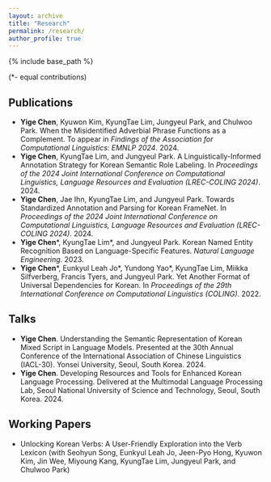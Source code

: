 ```yaml
---
layout: archive
title: "Research"
permalink: /research/
author_profile: true
---
```


<!--
{% if author.googlescholar %}
  You can also find my articles on <u><a href="{{author.googlescholar}}">my Google Scholar profile</a>.</u>
{% endif %}
-->

{% include base_path %}

(\*- equal contributions)

## Publications

* **Yige Chen**, Kyuwon Kim, KyungTae Lim, Jungyeul Park, and Chulwoo Park. When the Misidentified Adverbial Phrase Functions as a Complement. To appear in *Findings of the Association for Computational Linguistics: EMNLP 2024*. 2024.
* **Yige Chen**, KyungTae Lim, and Jungyeul Park. A Linguistically-Informed Annotation Strategy for Korean Semantic Role Labeling. In *Proceedings of the 2024 Joint International Conference on Computational Linguistics, Language Resources and Evaluation (LREC-COLING 2024)*. 2024.
* **Yige Chen**, Jae Ihn, KyungTae Lim, and Jungyeul Park. Towards Standardized Annotation and Parsing for Korean FrameNet. In *Proceedings of the 2024 Joint International Conference on Computational Linguistics, Language Resources and Evaluation (LREC-COLING 2024)*. 2024. 
* **Yige Chen**\*, KyungTae Lim\*, and Jungyeul Park. Korean Named Entity Recognition Based on Language-Specific Features. *Natural Language Engineering*. 2023.
* **Yige Chen**\*, Eunkyul Leah Jo\*, Yundong Yao\*, KyungTae Lim, Miikka Silfverberg, Francis Tyers, and Jungyeul Park. Yet Another Format of Universal Dependencies for Korean. In *Proceedings of the 29th International Conference on Computational Linguistics (COLING)*. 2022. 

## Talks

* **Yige Chen**. Understanding the Semantic Representation of Korean Mixed Script in Language Models. Presented at the 30th Annual Conference of the International Association of Chinese Linguistics (IACL-30). Yonsei University, Seoul, South Korea. 2024.
* **Yige Chen**. Developing Resources and Tools for Enhanced Korean Language Processing. Delivered at the Multimodal Language Processing Lab, Seoul National University of Science and Technology, Seoul, South Korea. 2024.

## Working Papers

* Unlocking Korean Verbs: A User-Friendly Exploration into the Verb Lexicon (with Seohyun Song, Eunkyul Leah Jo, Jeen-Pyo Hong, Kyuwon Kim, Jin Wee, Miyoung Kang, KyungTae Lim, Jungyeul Park, and Chulwoo Park)

<!--## In Preparation

* Revising Universal Dependencies for Korean (with Kyuwon Kim, Eunkyul Leah Jo, KyungTae Lim, Jungyeul Park, and Chulwoo Park)
* Treebank construction for Wu Chinese (with Haihua Pan)
* Machine translation on online users' cognitive reactions (with Keehyung Kim)
* Multiword expressions in Universal Dependencies (with Danny Yu, Sara Mirjalili, Jungyeul Park, etc.)
* Investigating adnominal endings in Korean (with Jungyeul Park and Chulwoo Park)
* Linearization of dependency trees for parsing (with Jungyeul Park)
* Autoregressive language models and language acquisition (with Zebo Xu, Zhuang Qiu, Haihua Pan, and Zhenguang G. Cai)
* Back-translation with decoder-only transformer models (with Yumeng Lin, Xufeng Duan, and Zhenguang G. Cai)
* Machine learning for Mandarin-speaking preschoolers with autism spectrum disorder (with Yue Chen, and Ziyin Mai)
* Digital humanities for Western sinology (with Pak Kin Lau, Zhongyang Yu, Lawrence Cheung, Stuart McManus, etc.)
* Detection of AI-generated texts using linguistic cues (with Zeyao Qi, Thomas Lee, etc.)-->
